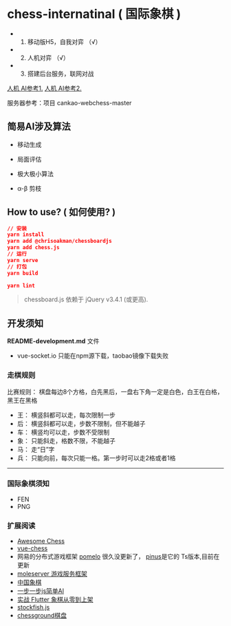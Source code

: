 # chess-internatinal ( 国际象棋 )

- 1. 移动版H5，自我对弈  （√）
- 2. 人机对弈 （√）
- 3. 搭建后台服务，联网对战  


[人机 AI参考1.](https://segmentfault.com/a/1190000009143078)
[人机 AI参考2.](https://jsfiddle.net/Laa0p1mh/3/)

服务器参考：项目 cankao-webchess-master
## 简易AI涉及算法

* 移动生成

* 局面评估

* 极大极小算法

* α-β 剪枝

## How to use? ( 如何使用? )

```json
// 安装
yarn install
yarn add @chrisoakman/chessboardjs
yarn add chess.js
// 运行
yarn serve
// 打包
yarn build

yarn lint
```

> chessboard.js 依赖于 jQuery v3.4.1 (或更高).

## 开发须知

**README-development.md** 文件
* vue-socket.io 只能在npm源下载，taobao镜像下载失败

### 走棋规则

比赛规则： 棋盘每边8个方格，白先黑后，一盘右下角一定是白色，白王在白格，黑王在黑格

* 王： 横竖斜都可以走，每次限制一步
* 后： 横竖斜都可以走，步数不限制，但不能越子
* 车： 横竖均可以走，步数不受限制
* 象： 只能斜走，格数不限，不能越子
* 马： 走“日”字
* 兵： 只能向前，每次只能一格。第一步时可以走2格或者1格

---




### 国际象棋须知

* FEN
* PNG

### 扩展阅读

* [Awesome Chess](https://github.com/hkirat/awesome-chess)
* [vue-chess](https://github.com/gustaYo/vue-chess)
* 网易的分布式游戏框架 [pomelo](https://github.com/NetEase/pomelo) 很久没更新了， [pinus](https://github.com/node-pinus/pinus)是它的 Ts版本,目前在更新
* [moleserver 游戏服务框架](https://gitee.com/akinggw/moleserver)
* [中国象棋](https://github.com/itlwei/Chess)
* [一步一步js简单AI](https://segmentfault.com/a/1190000009143078)
* [实战 Flutter 象棋从零到上架](https://blog.csdn.net/tosmart/category_10400600.html)
* [stockfish.js](https://github.com/nmrugg/stockfish.js)
* [chessground棋盘](https://github.com/ornicar/chessground#readme)
